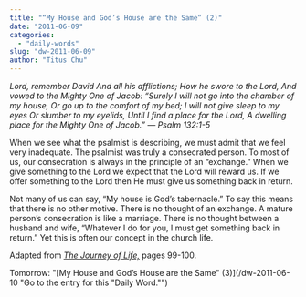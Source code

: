 ```yaml
---
title: "“My House and God’s House are the Same” (2)"
date: "2011-06-09"
categories: 
  - "daily-words"
slug: "dw-2011-06-09"
author: "Titus Chu"
---
```


_Lord, remember David And all his afflictions; How he swore to the Lord, And vowed to the Mighty One of Jacob: “Surely I will not go into the chamber of my house, Or go up to the comfort of my bed; I will not give sleep to my eyes Or slumber to my eyelids, Until I find a place for the Lord, A dwelling place for the Mighty One of Jacob.” — Psalm 132:1-5_

When we see what the psalmist is describing, we must admit that we feel very inadequate. The psalmist was truly a consecrated person. To most of us, our consecration is always in the principle of an “exchange.” When we give something to the Lord we expect that the Lord will reward us. If we offer something to the Lord then He must give us something back in return.

Not many of us can say, “My house is God’s tabernacle.” To say this means that there is no other motive. There is no thought of an exchange. A mature person’s consecration is like a marriage. There is no thought between a husband and wife, “Whatever I do for you, I must get something back in return.” Yet this is often our concept in the church life.

Adapted from _[The Journey of Life,](/book-journey "Go to the listing for this book.")_ pages 99-100.

Tomorrow: "[My House and God’s House are the Same" (3)](/dw-2011-06-10 "Go to the entry for this "Daily Word."")
